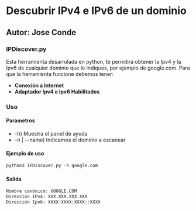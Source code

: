 # Descubrir IPv4 e IPv6 de un dominio
## Autor: Jose Conde 
### IPDiscover.py

Esta herramienta desarrolada en python, te permitirá obtener la Ipv4 y la Ipv6 de cualquier dominio que le indiques, por ejemplo de google.com. Para que la herramienta funcione debemos tener: 
- **Conexión a Internet**
- **Adaptador Ipv4 e Ipv6 Habilitados**

### Uso 
#### Parametros 
- -h) Muestra el panel de ayuda
- -n | --name) Indicamos el dominio a escanear
#### Ejemplo de uso
```Python
python3 IPDiscover.py -n google.com
```
#### Salida 
```Python
Nombre canónico: GOOGLE.COM
Dirección IPv4: XXX.XXX.XXX.XXX
Dirección Ipv6: XXXX:XXXX:XXXX::XXXX
```

